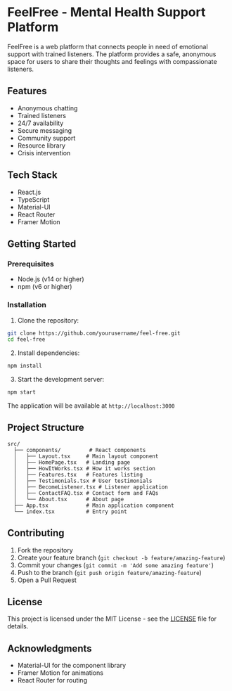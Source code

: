 # FeelFree - Mental Health Support Platform

FeelFree is a web platform that connects people in need of emotional support with trained listeners. The platform provides a safe, anonymous space for users to share their thoughts and feelings with compassionate listeners.

## Features

- Anonymous chatting
- Trained listeners
- 24/7 availability
- Secure messaging
- Community support
- Resource library
- Crisis intervention

## Tech Stack

- React.js
- TypeScript
- Material-UI
- React Router
- Framer Motion

## Getting Started

### Prerequisites

- Node.js (v14 or higher)
- npm (v6 or higher)

### Installation

1. Clone the repository:
```bash
git clone https://github.com/yourusername/feel-free.git
cd feel-free
```

2. Install dependencies:
```bash
npm install
```

3. Start the development server:
```bash
npm start
```

The application will be available at `http://localhost:3000`

## Project Structure

```
src/
  ├── components/         # React components
  │   ├── Layout.tsx     # Main layout component
  │   ├── HomePage.tsx   # Landing page
  │   ├── HowItWorks.tsx # How it works section
  │   ├── Features.tsx   # Features listing
  │   ├── Testimonials.tsx # User testimonials
  │   ├── BecomeListener.tsx # Listener application
  │   ├── ContactFAQ.tsx # Contact form and FAQs
  │   └── About.tsx      # About page
  ├── App.tsx            # Main application component
  └── index.tsx          # Entry point
```

## Contributing

1. Fork the repository
2. Create your feature branch (`git checkout -b feature/amazing-feature`)
3. Commit your changes (`git commit -m 'Add some amazing feature'`)
4. Push to the branch (`git push origin feature/amazing-feature`)
5. Open a Pull Request

## License

This project is licensed under the MIT License - see the [LICENSE](LICENSE) file for details.

## Acknowledgments

- Material-UI for the component library
- Framer Motion for animations
- React Router for routing
